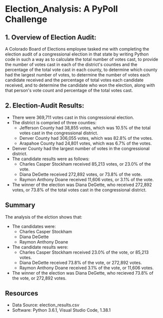 # Election_Analysis: A PyPoll Challenge

## 1. Overview of Election Audit:
A Colorado Board of Elections employee tasked me with completing the election audit of a congressional election in that state by writing Python code in such a way  as to calculate the total number of votes cast, to provide the number of votes cast in each of the district's counties and the percentage of the total vote cast in each county, to determine which county had the largest number of votes, to determine the number of votes each candidate received and the percentage of total votes each candidate received, and to determine the candidate who won the election, along with that person's vote count and percentage of the total votes cast.

## 2. Election-Audit Results:
- There were 369,711 votes cast in this congressional election.
- The district is compried of three counties:
  - Jefferson County had 38,855 votes, which was 10.5% of the total votes cast in the congressional district.
  - Denver County had 306,055 votes, which was 82.8% of the votes.
  - Arapahoe County had 24,801 votes, which was 6.7% of the votes.
- Denver County had the largest number of votes in the congressional district.
- The candidate results were as follows:
  - Charles Casper Stockham received 85,213 votes, or 23.0% of the vote. 
  - Diana DeGette received 272,892 votes, or 73.8% of the vote.
  - Raymon Anthony Doane received 11,606 votes, or 3.1% of the vote.
- The winner of the election was Diana DeGette, who received 272,892 votes, or 73.8% of the total votes cast in the congressional district.

## Summary
The analysis of the elction shows that:

- The candidates were:
  - Charles Casper Stockham
  - Diana DeGette
  - Raymon Anthony Doane
- The candidate results were:
  - Charles Casper Stockham received 23.0% of the vote, or 85,213 votes.
  - Diana DeGette received 73.8% of the vote, or 272,892 votes.
  - Raymon Anthony Doane received 3.1% of the vote, or 11,606 votes.
- The winner of the election was Diana DeGette, who recieved 73.8% of the vote, or 272,892 votes.

## Resources
- Data Source: election_results.csv
- Software: Python 3.6.1, Visual Studio Code, 1.38.1


